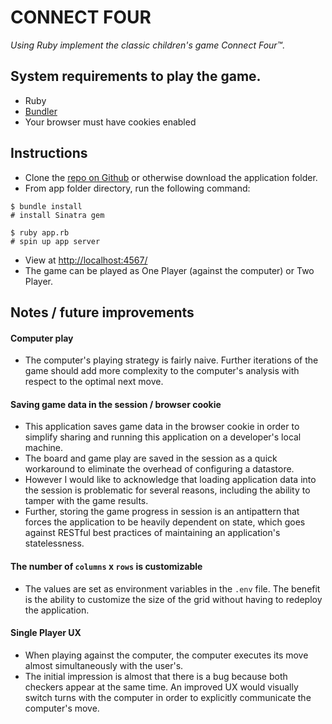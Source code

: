 # CONNECT FOUR
_Using Ruby implement the classic children's game Connect Four™._

## System requirements to play the game.
- Ruby
- [Bundler](http://bundler.io/)
- Your browser must have cookies enabled

## Instructions
- Clone the [repo on Github](https://github.com/chhhris/ConnectFour) or otherwise download the application folder.
- From app folder directory, run the following command:
```
$ bundle install
# install Sinatra gem
```

```
$ ruby app.rb
# spin up app server
```

- View at [http://localhost:4567/](http://localhost:4567/)
- The game can be played as One Player (against the computer) or Two Player.

## Notes / future improvements

#### Computer play
- The computer's playing strategy is fairly naive. Further iterations of the game should add more complexity to the computer's analysis with respect to the optimal next move.

#### Saving game data in the session / browser cookie
- This application saves game data in the browser cookie in order to simplify sharing and running this application on a developer's local machine.
- The board and game play are saved in the session as a quick workaround to eliminate the overhead of configuring a datastore.
- However I would like to acknowledge that loading application data into the session is problematic for several reasons, including the ability to tamper with the game results.
- Further, storing the game progress in session is an antipattern that forces the application to be heavily dependent on state, which goes against RESTful best practices of maintaining an application's statelessness.

#### The number of `columns` x `rows` is customizable
- The values are set as environment variables in the `.env` file. The benefit is the ability to customize the size of the grid without having to redeploy the application.

#### Single Player UX
- When playing against the computer, the computer executes its move almost simultaneously with the user's.
- The initial impression is almost that there is a bug because both checkers appear at the same time. An improved UX would visually switch turns with the computer in order to explicitly communicate the computer's move.
